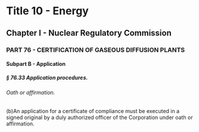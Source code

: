 
# Title 10 - Energy
## Chapter I - Nuclear Regulatory Commission
### PART 76 - CERTIFICATION OF GASEOUS DIFFUSION PLANTS
#### Subpart B - Application
##### § 76.33 Application procedures.
###### Oath or affirmation.

(b)An application for a certificate of compliance must be executed in a signed original by a duly authorized officer of the Corporation under oath or affirmation.
